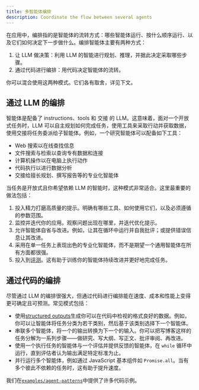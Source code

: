 ```yaml
---
title: 多智能体编排
description: Coordinate the flow between several agents
---
```


在应用中，编排指的是智能体的流转方式：哪些智能体运行、按什么顺序运行、以及它们如何决定下一步做什么。编排智能体主要有两种方式：

1. 让 LLM 做决策：利用 LLM 的智能进行规划、推理，并据此决定采取哪些步骤。
2. 通过代码进行编排：用代码决定智能体的流转。

你可以混合使用这两种模式。它们各有取舍，详见下文。

## 通过 LLM 的编排

智能体是配备了 instructions、tools 和 交接 的 LLM。这意味着，面对一个开放式任务时，LLM 可以自主规划如何完成任务，使用工具来采取行动并获取数据，使用交接将任务委派给子智能体。例如，一个研究智能体可以配备如下工具：

- Web 搜索以在线查找信息
- 文件搜索与检索以查询专有数据和连接
- 计算机操作以在电脑上执行动作
- 代码执行以进行数据分析
- 交接给擅长规划、撰写报告等的专业化智能体

当任务是开放式且你希望依赖 LLM 的智能时，这种模式非常适合。这里最重要的做法包括：

1. 投入精力打磨高质量的提示。明确有哪些工具、如何使用它们，以及必须遵循的参数范围。
2. 监控并迭代你的应用。观察问题出现在哪里，并迭代优化提示。
3. 允许智能体自省与改进。例如，让其在循环中运行并自我批评；或提供错误信息让其改进。
4. 采用在单一任务上表现出色的专业化智能体，而不是期望一个通用智能体在所有方面都很强。
5. 投入到[评测](https://platform.openai.com/docs/guides/evals)。这有助于训练你的智能体持续改进并更好地完成任务。

## 通过代码的编排

尽管通过 LLM 的编排很强大，但通过代码进行编排能在速度、成本和性能上变得更可确定且可预测。常见模式包括：

- 使用[structured outputs](https://platform.openai.com/docs/guides/structured-outputs)生成你可以在代码中检视的格式良好的数据。例如，你可以让智能体将任务分类为若干类别，然后基于该类别选择下一个智能体。
- 串联多个智能体，将一个的输出转换为下一个的输入。你可以把写博客这样的任务分解为一系列步骤——做研究、写大纲、写正文、批评审阅、再改进。
- 使用一个执行任务的智能体与一个评估并提供反馈的智能体，在 `while` 循环中运行，直到评估者认为输出满足特定标准为止。
- 并行运行多个智能体，例如通过 JavaScript 基本组件如 `Promise.all`。当有多个彼此不依赖的任务时，这有助于提升速度。

我们在[`examples/agent-patterns`](https://github.com/openai/openai-agents-js/tree/main/examples/agent-patterns)中提供了许多代码示例。
